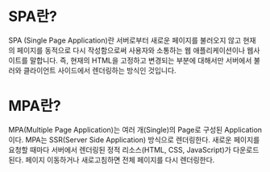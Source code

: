 # SPA란?

  SPA (Single Page Application)란 서버로부터 새로운 페이지를 불러오지 않고 현재의 페이지를 동적으로 다시 작성함으로써 사용자와 소통하는 웹 애플리케이션이나 웹사이트를 말합니다. 즉, 현재의 HTML을 고정하고 변경되는 부분에 대해서만 서버에서 불러와 클라이언트 사이드에서 렌더링하는 방식인 것입니다.

# MPA란?

MPA(Multiple Page Application)는 여러 개(Single)의 Page로 구성된 Application이다.
MPA는 SSR(Server Side Application) 방식으로 렌더링한다.
새로운 페이지를 요청할 때마다 서버에서 렌더링된 정적 리소스(HTML, CSS, JavaScript)가 다운로드된다.
페이지 이동하거나 새로고침하면 전체 페이지를 다시 렌더링한다.